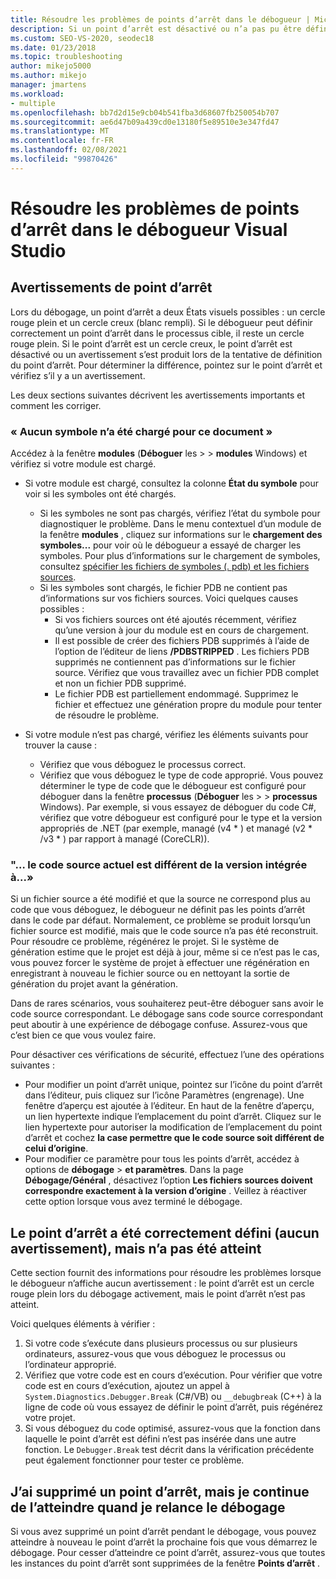 ```yaml
---
title: Résoudre les problèmes de points d’arrêt dans le débogueur | Microsoft Docs
description: Si un point d’arrêt est désactivé ou n’a pas pu être défini, il est affiché sous la forme d’un cercle vide. Consultez cette page pour obtenir des informations sur les problèmes qui peuvent se produire lors de la définition de points d’arrêt.
ms.custom: SEO-VS-2020, seodec18
ms.date: 01/23/2018
ms.topic: troubleshooting
author: mikejo5000
ms.author: mikejo
manager: jmartens
ms.workload:
- multiple
ms.openlocfilehash: bb7d2d15e9cb04b541fba3d68607fb250054b707
ms.sourcegitcommit: ae6d47b09a439cd0e13180f5e89510e3e347fd47
ms.translationtype: MT
ms.contentlocale: fr-FR
ms.lasthandoff: 02/08/2021
ms.locfileid: "99870426"
---
```

# <a name="troubleshoot-breakpoints-in-the-visual-studio-debugger"></a>Résoudre les problèmes de points d’arrêt dans le débogueur Visual Studio

## <a name="breakpoint-warnings"></a>Avertissements de point d’arrêt

Lors du débogage, un point d’arrêt a deux États visuels possibles : un cercle rouge plein et un cercle creux (blanc rempli). Si le débogueur peut définir correctement un point d’arrêt dans le processus cible, il reste un cercle rouge plein. Si le point d’arrêt est un cercle creux, le point d’arrêt est désactivé ou un avertissement s’est produit lors de la tentative de définition du point d’arrêt. Pour déterminer la différence, pointez sur le point d’arrêt et vérifiez s’il y a un avertissement.

Les deux sections suivantes décrivent les avertissements importants et comment les corriger.

### <a name="no-symbols-have-been-loaded-for-this-document"></a>« Aucun symbole n’a été chargé pour ce document »

Accédez à la fenêtre **modules** (**Déboguer** les  >    >  **modules** Windows) et vérifiez si votre module est chargé.
* Si votre module est chargé, consultez la colonne **État du symbole** pour voir si les symboles ont été chargés.
  * Si les symboles ne sont pas chargés, vérifiez l’état du symbole pour diagnostiquer le problème. Dans le menu contextuel d’un module de la fenêtre **modules** , cliquez sur informations sur le **chargement des symboles...** pour voir où le débogueur a essayé de charger les symboles. Pour plus d’informations sur le chargement de symboles, consultez [spécifier les fichiers de symboles (. pdb) et les fichiers sources](../debugger/specify-symbol-dot-pdb-and-source-files-in-the-visual-studio-debugger.md).
  * Si les symboles sont chargés, le fichier PDB ne contient pas d’informations sur vos fichiers sources. Voici quelques causes possibles :
    * Si vos fichiers sources ont été ajoutés récemment, vérifiez qu’une version à jour du module est en cours de chargement.
    * Il est possible de créer des fichiers PDB supprimés à l’aide de l’option de l’éditeur de liens **/PDBSTRIPPED** . Les fichiers PDB supprimés ne contiennent pas d’informations sur le fichier source. Vérifiez que vous travaillez avec un fichier PDB complet et non un fichier PDB supprimé.
    * Le fichier PDB est partiellement endommagé. Supprimez le fichier et effectuez une génération propre du module pour tenter de résoudre le problème.

* Si votre module n’est pas chargé, vérifiez les éléments suivants pour trouver la cause :
  * Vérifiez que vous déboguez le processus correct.
  * Vérifiez que vous déboguez le type de code approprié. Vous pouvez déterminer le type de code que le débogueur est configuré pour déboguer dans la fenêtre **processus** (**Déboguer** les  >    >  **processus** Windows). Par exemple, si vous essayez de déboguer du code C#, vérifiez que votre débogueur est configuré pour le type et la version appropriés de .NET (par exemple, managé (v4 \* ) et managé (v2 \* /v3 \* ) par rapport à managé (CoreCLR)).

### <a name="-the-current-source-code-is-different-from-the-version-built-into"></a>"… le code source actuel est différent de la version intégrée à...»

Si un fichier source a été modifié et que la source ne correspond plus au code que vous déboguez, le débogueur ne définit pas les points d’arrêt dans le code par défaut. Normalement, ce problème se produit lorsqu’un fichier source est modifié, mais que le code source n’a pas été reconstruit. Pour résoudre ce problème, régénérez le projet. Si le système de génération estime que le projet est déjà à jour, même si ce n’est pas le cas, vous pouvez forcer le système de projet à effectuer une régénération en enregistrant à nouveau le fichier source ou en nettoyant la sortie de génération du projet avant la génération.

Dans de rares scénarios, vous souhaiterez peut-être déboguer sans avoir le code source correspondant. Le débogage sans code source correspondant peut aboutir à une expérience de débogage confuse. Assurez-vous que c’est bien ce que vous voulez faire.

Pour désactiver ces vérifications de sécurité, effectuez l’une des opérations suivantes :
* Pour modifier un point d’arrêt unique, pointez sur l’icône du point d’arrêt dans l’éditeur, puis cliquez sur l’icône Paramètres (engrenage). Une fenêtre d’aperçu est ajoutée à l’éditeur. En haut de la fenêtre d’aperçu, un lien hypertexte indique l’emplacement du point d’arrêt. Cliquez sur le lien hypertexte pour autoriser la modification de l’emplacement du point d’arrêt et cochez **la case permettre que le code source soit différent de celui d’origine**.
* Pour modifier ce paramètre pour tous les points d’arrêt, accédez à options de **débogage**  >  **et paramètres**. Dans la page **Débogage/Général** , désactivez l’option **Les fichiers sources doivent correspondre exactement à la version d’origine** . Veillez à réactiver cette option lorsque vous avez terminé le débogage.

## <a name="the-breakpoint-was-successfully-set-no-warning-but-didnt-hit"></a>Le point d’arrêt a été correctement défini (aucun avertissement), mais n’a pas été atteint

Cette section fournit des informations pour résoudre les problèmes lorsque le débogueur n’affiche aucun avertissement : le point d’arrêt est un cercle rouge plein lors du débogage activement, mais le point d’arrêt n’est pas atteint.

Voici quelques éléments à vérifier :
1. Si votre code s’exécute dans plusieurs processus ou sur plusieurs ordinateurs, assurez-vous que vous déboguez le processus ou l’ordinateur approprié.
2. Vérifiez que votre code est en cours d’exécution. Pour vérifier que votre code est en cours d’exécution, ajoutez un appel à `System.Diagnostics.Debugger.Break` (C#/VB) ou `__debugbreak` (C++) à la ligne de code où vous essayez de définir le point d’arrêt, puis régénérez votre projet.
3. Si vous déboguez du code optimisé, assurez-vous que la fonction dans laquelle le point d’arrêt est défini n’est pas insérée dans une autre fonction. Le `Debugger.Break` test décrit dans la vérification précédente peut également fonctionner pour tester ce problème.

## <a name="i-deleted-a-breakpoint-but-i-continue-to-hit-it-when-i-start-debugging-again"></a>J’ai supprimé un point d’arrêt, mais je continue de l’atteindre quand je relance le débogage

Si vous avez supprimé un point d’arrêt pendant le débogage, vous pouvez atteindre à nouveau le point d’arrêt la prochaine fois que vous démarrez le débogage. Pour cesser d’atteindre ce point d’arrêt, assurez-vous que toutes les instances du point d’arrêt sont supprimées de la fenêtre **Points d’arrêt** .

